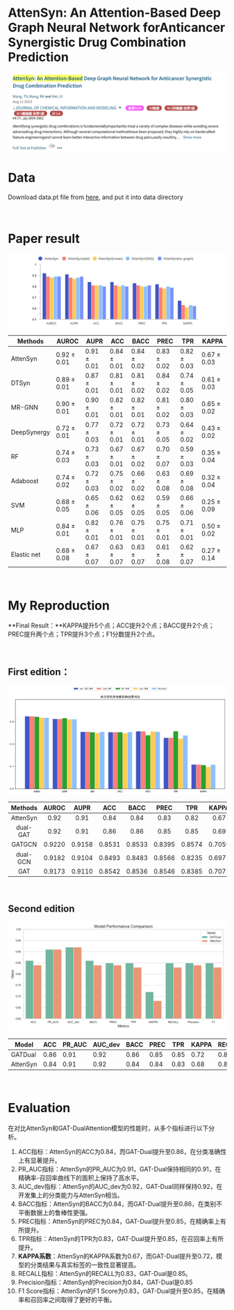 # AttenSyn: An Attention-Based Deep Graph Neural Network forAnticancer Synergistic Drug Combination Prediction

![paper](Images/paper.png)

# Data

Download data.pt file from [here](https://drive.google.com/file/d/1Gqt4HxbUVILIbp17L6e_zLGA_3sVKOw1/view?usp=sharing), and put it into data directory  

</br>

# Paper result

![论文结果](Images/论文结果.png)

| Methods     | AUROC       | AUPR        | ACC         | BACC        | PREC        | TPR         | KAPPA       |
| ----------- | ----------- | ----------- | ----------- | ----------- | ----------- | ----------- | ----------- |
| AttenSyn    | 0.92 ± 0.01 | 0.91 ± 0.01 | 0.84 ± 0.01 | 0.84 ± 0.02 | 0.83 ± 0.02 | 0.82 ± 0.03 | 0.67 ± 0.03 |
| DTSyn       | 0.89 ± 0.01 | 0.87 ± 0.01 | 0.81 ± 0.01 | 0.81 ± 0.02 | 0.84 ± 0.02 | 0.74 ± 0.05 | 0.61 ± 0.03 |
| MR-GNN      | 0.90 ± 0.01 | 0.90 ± 0.01 | 0.82 ± 0.01 | 0.82 ± 0.01 | 0.81 ± 0.02 | 0.80 ± 0.03 | 0.65 ± 0.02 |
| DeepSynergy | 0.72 ± 0.01 | 0.77 ± 0.03 | 0.72 ± 0.01 | 0.72 ± 0.01 | 0.73 ± 0.05 | 0.64 ± 0.02 | 0.43 ± 0.02 |
| RF          | 0.74 ± 0.03 | 0.73 ± 0.03 | 0.67 ± 0.01 | 0.67 ± 0.02 | 0.70 ± 0.07 | 0.59 ± 0.03 | 0.35 ± 0.04 |
| Adaboost    | 0.74 ± 0.02 | 0.72 ± 0.03 | 0.75 ± 0.02 | 0.66 ± 0.02 | 0.63 ± 0.08 | 0.69 ± 0.08 | 0.32 ± 0.04 |
| SVM         | 0.68 ± 0.05 | 0.65 ± 0.06 | 0.62 ± 0.05 | 0.62 ± 0.05 | 0.59 ± 0.05 | 0.66 ± 0.06 | 0.25 ± 0.09 |
| MLP         | 0.84 ± 0.01 | 0.82 ± 0.01 | 0.76 ± 0.01 | 0.75 ± 0.01 | 0.75 ± 0.01 | 0.71 ± 0.01 | 0.50 ± 0.02 |
| Elastic net | 0.68 ± 0.08 | 0.67 ± 0.07 | 0.63 ± 0.07 | 0.63 ± 0.07 | 0.61 ± 0.08 | 0.62 ± 0.07 | 0.27 ± 0.14 |

</br>

# My Reproduction

**Final Result：**KAPPA提升5个点；ACC提升2个点；BACC提升2个点；PREC提升两个点；TPR提升3个点；F1分数提升2个点。

</br>

## First edition：

![resultFirst](Images\resultFirst.png)

| Methods  | AUROC  |  AUPR  |  ACC   |  BACC  |  PREC  |  TPR   | KAPPA  |
| :------: | :----: | :----: | :----: | :----: | :----: | :----: | :----: |
| AttenSyn |  0.92  |  0.91  |  0.84  |  0.84  |  0.83  |  0.82  |  0.67  |
| dual-GAT |  0.92  |  0.91  |  0.86  |  0.86  |  0.85  |  0.85  |  0.69  |
|  GATGCN  | 0.9220 | 0.9158 | 0.8531 | 0.8533 | 0.8395 | 0.8574 | 0.7059 |
| dual-GCN | 0.9182 | 0.9104 | 0.8493 | 0.8483 | 0.8566 | 0.8235 | 0.6977 |
|   GAT    | 0.9173 | 0.9110 | 0.8542 | 0.8536 | 0.8546 | 0.8385 | 0.7077 |

</br>

## Second edition

![最终结果](Images/ResultSecond.png)

| Model    | ACC  | PR_AUC | AUC_dev | BACC | PREC | TPR  | KAPPA | RECALL | Precision | F1   |
| -------- | ---- | ------ | ------- | ---- | ---- | ---- | ----- | ------ | --------- | ---- |
| GATDual  | 0.86 | 0.91   | 0.92    | 0.86 | 0.85 | 0.85 | 0.72  | 0.85   | 0.85      | 0.85 |
| AttenSyn | 0.84 | 0.91   | 0.92    | 0.84 | 0.84 | 0.83 | 0.68  | 0.83   | 0.84      | 0.83 |

</br>

# Evaluation

在对比AttenSyn和GAT-DualAttention模型的性能时，从多个指标进行以下分析。

1. ACC指标：AttenSyn的ACC为0.84，而GAT-Dual提升至0.86，在分类准确性上有显著提升。
2. PR_AUC指标：AttenSyn的PR_AUC为0.91，GAT-Dual保持相同的0.91，在精确率-召回率曲线下的面积上保持了高水平。
3. AUC_dev指标：AttenSyn的AUC_dev为0.92，GAT-Dual同样保持0.92，在开发集上的分类能力与AttenSyn相当。
4. BACC指标：AttenSyn的BACC为0.84，而GAT-Dual提升至0.86，在类别不平衡数据上的鲁棒性更强。
5. PREC指标：AttenSyn的PREC为0.84，GAT-Dual提升至0.85，在精确率上有所提升。
6. TPR指标：AttenSyn的TPR为0.83，GAT-Dual提升至0.85，在召回率上有所提升。
7. **KAPPA系数**：AttenSyn的KAPPA系数为0.67，而GAT-Dual提升至0.72，模型的分类结果与真实标签的一致性显著提高。
8. RECALL指标：AttenSyn的RECALL为0.83，GAT-Dual是0.85。
9. Precision指标：AttenSyn的Precision为0.84，GAT-Dual是0.85
10. F1 Score指标：AttenSyn的F1 Score为0.83，GAT-Dual提升至0.85，在精确率和召回率之间取得了更好的平衡。


